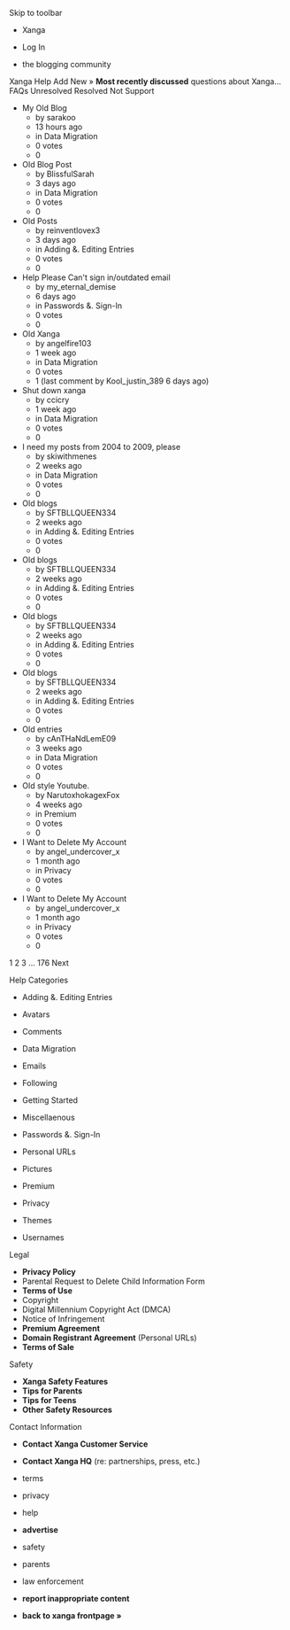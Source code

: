 Skip to toolbar

*   Xanga

*   Log In

*   the blogging community

Xanga Help Add New » **Most recently discussed** questions about Xanga… FAQs Unresolved Resolved Not Support

*   My Old Blog
    *   by sarakoo
    *   13 hours ago
    *   in Data Migration
    *   0 votes
    *   0
*   Old Blog Post
    *   by BlissfulSarah
    *   3 days ago
    *   in Data Migration
    *   0 votes
    *   0
*   Old Posts
    *   by reinventlovex3
    *   3 days ago
    *   in Adding &. Editing Entries
    *   0 votes
    *   0
*   Help Please Can't sign in/outdated email
    *   by my\_eternal\_demise
    *   6 days ago
    *   in Passwords &. Sign-In
    *   0 votes
    *   0
*   Old Xanga
    *   by angelfire103
    *   1 week ago
    *   in Data Migration
    *   0 votes
    *   1 (last comment by Kool\_justin\_389 6 days ago)
*   Shut down xanga
    *   by ccicry
    *   1 week ago
    *   in Data Migration
    *   0 votes
    *   0
*   I need my posts from 2004 to 2009, please
    *   by skiwithmenes
    *   2 weeks ago
    *   in Data Migration
    *   0 votes
    *   0
*   Old blogs
    *   by SFTBLLQUEEN334
    *   2 weeks ago
    *   in Adding &. Editing Entries
    *   0 votes
    *   0
*   Old blogs
    *   by SFTBLLQUEEN334
    *   2 weeks ago
    *   in Adding &. Editing Entries
    *   0 votes
    *   0
*   Old blogs
    *   by SFTBLLQUEEN334
    *   2 weeks ago
    *   in Adding &. Editing Entries
    *   0 votes
    *   0
*   Old blogs
    *   by SFTBLLQUEEN334
    *   2 weeks ago
    *   in Adding &. Editing Entries
    *   0 votes
    *   0
*   Old entries
    *   by cAnTHaNdLemE09
    *   3 weeks ago
    *   in Data Migration
    *   0 votes
    *   0
*   Old style Youtube.
    *   by NarutoxhokagexFox
    *   4 weeks ago
    *   in Premium
    *   0 votes
    *   0
*   I Want to Delete My Account
    *   by angel\_undercover\_x
    *   1 month ago
    *   in Privacy
    *   0 votes
    *   0
*   I Want to Delete My Account
    *   by angel\_undercover\_x
    *   1 month ago
    *   in Privacy
    *   0 votes
    *   0

1 2 3 ... 176 Next

Help Categories

*   Adding &. Editing Entries
*   Avatars
*   Comments
*   Data Migration
*   Emails
*   Following
*   Getting Started
*   Miscellaenous

*   Passwords &. Sign-In
*   Personal URLs
*   Pictures
*   Premium
*   Privacy
*   Themes
*   Usernames

Legal

*   **Privacy Policy**
*   Parental Request to Delete Child Information Form
*   **Terms of Use**
*   Copyright
*   Digital Millennium Copyright Act (DMCA)
*   Notice of Infringement
*   **Premium Agreement**
*   **Domain Registrant Agreement** (Personal URLs)
*   **Terms of Sale**

Safety

*   **Xanga Safety Features**
*   **Tips for Parents**
*   **Tips for Teens**
*   **Other Safety Resources**

Contact Information

*   **Contact Xanga Customer Service**
*   **Contact Xanga HQ** (re: partnerships, press, etc.)

*   terms
*   privacy
*   help
*   **advertise**

*   safety
*   parents
*   law enforcement
*   **report inappropriate content**

*   **back to xanga frontpage »**